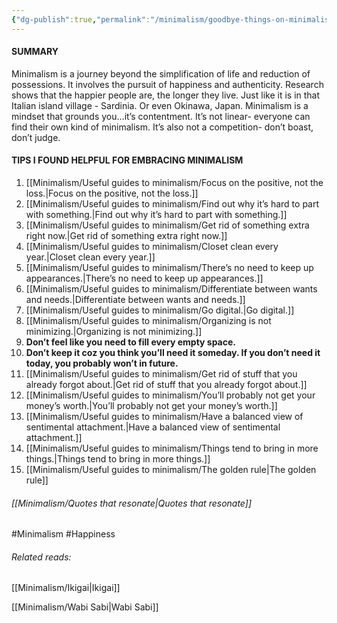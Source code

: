 ```yaml
---
{"dg-publish":true,"permalink":"/minimalism/goodbye-things-on-minimalist-living-by-fumio-sasaki/"}
---
```



#### SUMMARY
Minimalism is a journey beyond the simplification of life and reduction of possessions. It involves the pursuit of happiness and authenticity. Research shows that the happier people are, the longer they live. Just like it is in that Italian island village - Sardinia. Or even Okinawa, Japan. Minimalism is a mindset that grounds you…it’s contentment. It’s not linear- everyone can find their own kind of minimalism. It’s also not a competition- don’t boast, don’t judge.

#### TIPS I FOUND HELPFUL FOR EMBRACING MINIMALISM
1. [[Minimalism/Useful guides to minimalism/Focus on the positive, not the loss.\|Focus on the positive, not the loss.]]
2. [[Minimalism/Useful guides to minimalism/Find out why it’s hard to part with something.\|Find out why it’s hard to part with something.]] 
3. [[Minimalism/Useful guides to minimalism/Get rid of something extra right now.\|Get rid of something extra right now.]] 
4. [[Minimalism/Useful guides to minimalism/Closet clean every year.\|Closet clean every year.]]
5. [[Minimalism/Useful guides to minimalism/There’s no need to keep up appearances.\|There’s no need to keep up appearances.]] 
6. [[Minimalism/Useful guides to minimalism/Differentiate between wants and needs.\|Differentiate between wants and needs.]] 
7. [[Minimalism/Useful guides to minimalism/Go digital.\|Go digital.]] 
8. [[Minimalism/Useful guides to minimalism/Organizing is not minimizing.\|Organizing is not minimizing.]] 
9. **Don’t feel like you need to fill every empty space.**
10. **Don’t keep it coz you think you’ll need it someday. If you don’t need it today, you probably won’t in future.**
11. [[Minimalism/Useful guides to minimalism/Get rid of stuff that you already forgot about.\|Get rid of stuff that you already forgot about.]] 
12. [[Minimalism/Useful guides to minimalism/You’ll probably not get your money’s worth.\|You’ll probably not get your money’s worth.]] 
13. [[Minimalism/Useful guides to minimalism/Have a balanced view of sentimental attachment.\|Have a balanced view of sentimental attachment.]] 
14. [[Minimalism/Useful guides to minimalism/Things tend to bring in more things.\|Things tend to bring in more things.]] 
15. [[Minimalism/Useful guides to minimalism/The golden rule\|The golden rule]] 






###### [[Minimalism/Quotes that resonate\|Quotes that resonate]]


#Minimalism #Happiness 

###### Related reads:

[[Minimalism/Ikigai\|Ikigai]]

[[Minimalism/Wabi Sabi\|Wabi Sabi]]
